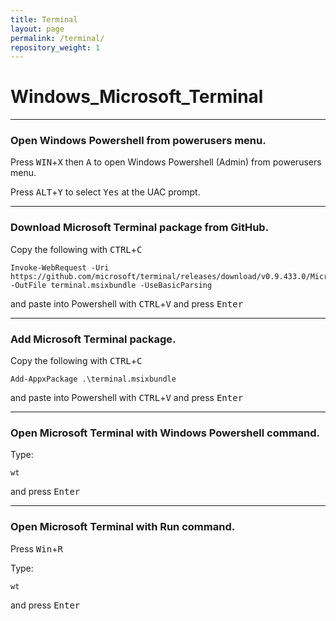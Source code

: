 ```yaml
---
title: Terminal
layout: page
permalink: /terminal/
repository_weight: 1
---
```


# Windows_Microsoft_Terminal

---

### Open Windows Powershell from powerusers menu.

Press <kbd>WIN</kbd>+<kbd>X</kbd> then <kbd>A</kbd> to open Windows Powershell (Admin) from powerusers menu.

Press <kbd>ALT</kbd>+<kbd>Y</kbd> to select <kbd><samp>Yes</samp></kbd> at the UAC prompt.

---

### Download Microsoft Terminal package from GitHub.

Copy the following with <kbd>CTRL</kbd>+<kbd>C</kbd>

```
Invoke-WebRequest -Uri https://github.com/microsoft/terminal/releases/download/v0.9.433.0/Microsoft.WindowsTerminal_0.9.433.0_8wekyb3d8bbwe.msixbundle -OutFile terminal.msixbundle -UseBasicParsing
```

and paste into Powershell with <kbd>CTRL</kbd>+<kbd>V</kbd> and press <kbd><samp>Enter</samp></kbd>

---

### Add Microsoft Terminal package.

Copy the following with <kbd>CTRL</kbd>+<kbd>C</kbd>

```
Add-AppxPackage .\terminal.msixbundle
```

and paste into Powershell with <kbd>CTRL</kbd>+<kbd>V</kbd> and press <kbd><samp>Enter</samp></kbd>

---

### Open Microsoft Terminal with Windows Powershell command.

Type:

`wt` 

and press <kbd><samp>Enter</samp></kbd>

---

### Open Microsoft Terminal with Run command.

Press <kbd>Win</kbd>+<kbd>R</kbd>

Type:

`wt` 

and press <kbd><samp>Enter</samp></kbd>
